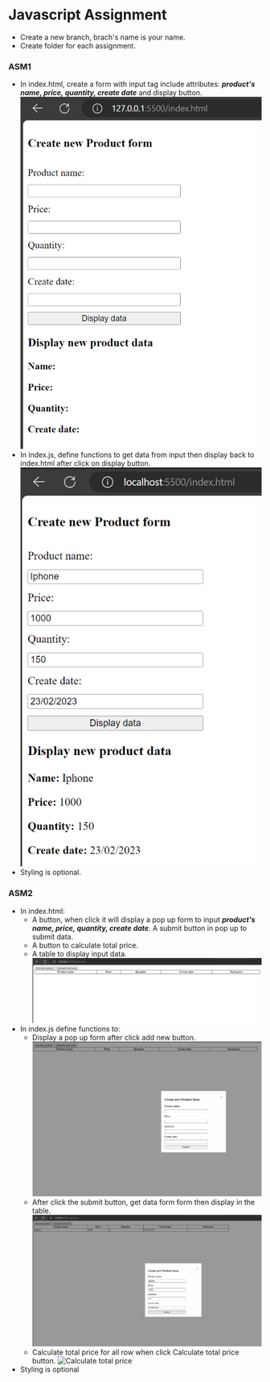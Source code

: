 # Javascript Assignment

- Create a new branch, brach's name is your name.
- Create folder for each assignment.

### ASM1

- In index.html, create a form with input tag include attributes: **_product's name, price, quantity, create date_** and display button.
  ![](/images/asm1-before.png "After define html")
- In index.js, define functions to get data from input then display back to index.html after click on display button.
  ![](/images/asm1-after.png "After define functions")
- Styling is optional.

### ASM2

- In index.html:
  - A button, when click it will display a pop up form to input **_product's name, price, quantity, create date_**. A submit button in pop up to submit data.
  - A button to calculate total price.
  - A table to display input data.
    ![](/images/asm2-before.png "After define html")
- In index.js define functions to:
  - Display a pop up form after click add new button.
    ![](/images/asm2-click_add_new_button.png "Display pop up")
  - After click the submit button, get data form form then display in the table.
    ![](/images/asm2-after_submit.png "After submit")
  - Calculate total price for all row when click Calculate total price button.
    ![](/images/asm2-click_calculate_total_price_button.png.png.png "Calculate total price")
- Styling is optional
